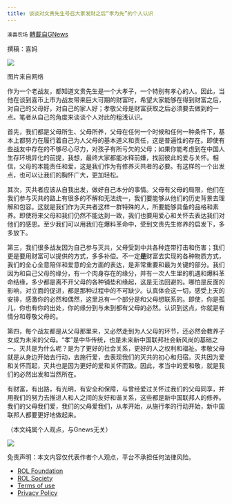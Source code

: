 ```yaml
---
title: 谈谈对文贵先生号召大家发财之后“孝为先”的个人认识
---
```

`澳喜农场` [轉載自GNews](https://gnews.org/zh-hans/1634275/)

撰稿：喜妈

![](https://assets.gnews.org/wp-content/uploads/2021/11/Picture1-4.jpg)

图片来自网络

作为一个老战友，都知道文贵先生是一个大孝子，一个特别有孝心的人。因此，当他在谈到喜币上市为战友带来巨大可期的财富时，希望大家能够在得到财富之后，对自己的父母好，对自己的家人好；孝敬父母是财富获取之后必须要去做到的一点。笔者从自己的角度来谈谈个人对此的粗浅认识。

首先，我们都是父母所生、父母所养，父母在任何一个时候和任何一种条件下，基本上都努力在履行着自己为人父母的基本道义和责任，这是普遍性的存在。即使有些战友中存在的不够尽心尽力，对孩子有所亏欠的父母；如果你能考虑到在中国人生存环境异化的前提，我想，最终大家都能冰释前嫌，找回彼此的爱与关怀。相信，父母的本能责任和爱，这是我们作为有修养灭共者的必要。有这样的一个出发点，也可以让我们的胸怀广大，更加轻松。

其次，灭共者应该从自我出发，做好自己本分的事情。父母有父母的局限，他们在我们参与灭共的路上有很多的不解和无法统一，我们要能够从他们的历史背景去理解和包容。这就是我们作为灭共者这样一群特殊的人，所要能够具备的品格和素养。即使将来父母和我们仍然不能达到一致，我们也要用爱心和关怀去表达我们对他们的感恩。至少我们可以用我们在爆料革命中，受到文贵先生修养的启发下，多多放下。

第三，我们很多战友因为自己参与灭共，父母受到中共各种连带打击和伤害；我们更是要用财富可以提供的方式，多多补偿。不一定**是**财富去实现的各种物质方式，我们的全心全意陪伴和爱意的全方面的表达，是非常重要和最为关键的部分。我们因为和自己父母的缘分，有一个肉身存在的缘分，并有一次人生里的机遇和爆料革命结缘，多少都是离不开父母的各种铺垫和缘起，这是无法回避的。哪怕是反面的影响，对立面的促进，都是那种过程中的不可缺少。认真体会这一切，感受上天的安排，感激你的必然和偶然，这里总有一个部分是和父母想联系的。即使，你是孤儿，你也有你的出处，你的缘分到与未到都有父母的必然。认识到这点，你就是有情分和尊敬父母的。

第四，每个战友都是从父母那里来，又必然走到为人父母的环节，还必然会教养子女成为未来的父母。“孝”是中华传统，也是未来新中国联邦社会新风尚的基础之一。灭共是为什么呢？是为了更好的社会关系，更好的人之权利和福祉。孝敬父母就是从身边开始去行动，去施行爱，去表现我们的灭共的初心和归宿。灭共因为爱和关怀而起，灭共也是因为更好的爱和关怀而致。因此，孝当中的爱和敬，就是我们的必然出发和当然所在。

有财富，有出路，有光明，有安全和保障，与曾经爱过关怀过我们的父母同享，并用我们的努力去推进人和人之间的友好和谐关系，这些都是新中国联邦人的修养。我们的父母我们爱，我们的父母爱我们，从孝开始，从施行孝的行动开始，新中国联邦人都要更好地做起来。

（本文纯属个人观点，与Gnews无关）

![](https://assets.gnews.org/wp-content/uploads/2021/10/澳喜图标2-1.jpg)



 

免责声明：本文内容仅代表作者个人观点，平台不承担任何法律风险。

- [ROL Foundation](https://rolfoundation.org/)
- [ROL Society](https://rolsociety.org/)
- [Terms of use](https://gnews.org/terms-of-use-3/)
- [Privacy Policy](https://gnews.org/privacy-policy/)
